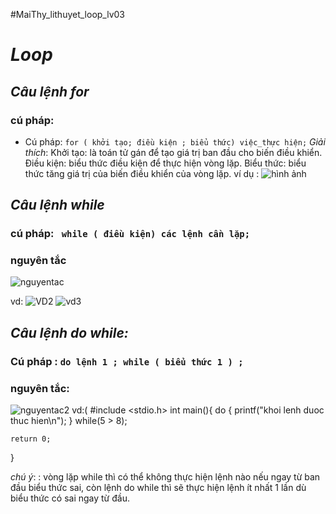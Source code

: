 #MaiThy_lithuyet_loop_lv03
#    *Loop*
## *Câu lệnh for*
### cú pháp:
- Cú pháp: `for ( khởi tạo; điều kiện ; biểu thức) việc_thực hiện;`
_Giải thích_:
Khởi tạo: là toán tử gán để tạo giá trị ban đầu cho biến điều khiển.
Điều kiện: biểu thức điều kiện để thực hiện vòng lặp.
Biểu thức: biểu thức tăng giá trị của biến điều khiển của vòng lặp.
ví dụ :
![hình ảnh](https://gc0904g6.files.wordpress.com/2014/02/12345678.jpg?w=500)

## *Câu lệnh while*
### cú pháp: ` while ( điều kiện) các lệnh cần lặp;`
### nguyên tắc
![nguyentac](http://www.nguyenvanquan7826.com/wp-content/uploads/2014/12/for.png)

vd:
![VD2](https://gc0904g6.files.wordpress.com/2014/02/taitai.jpg)
![vd3](https://gc0904g6.files.wordpress.com/2014/02/123321.jpg)

## *Câu lệnh do while:*
### Cú pháp : `do lệnh 1 ; while ( biểu thức 1 ) ;`
### nguyên tắc:
![nguyentac2](http://www.nguyenvanquan7826.com/wp-content/uploads/2014/12/do-while.png)
vd:(
#include <stdio.h>
int main(){
    do {
        printf("khoi lenh duoc thuc hien\n");
    } while(5 > 8);
     
    return 0;
}

*chú ý*: : vòng lặp while thì có thể không thực hiện lệnh nào nếu ngay từ ban đầu biểu thức sai, còn lệnh do while thì sẽ thực hiện lệnh ít nhất 1 lần dù biểu thức có sai ngay từ đầu.

